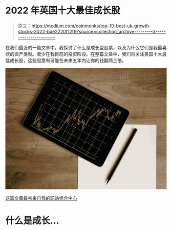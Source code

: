 # 2022 年英国十大最佳成长股

> 原文：<https://medium.com/coinmonks/top-10-best-uk-growth-stocks-2022-bae2220f12f9?source=collection_archive---------3----------------------->

在我们最近的一篇文章中，我探讨了什么是成长型股票，以及为什么它们是我最喜欢的资产类型。至少在我目前的投资阶段。在整篇文章中，我们将关注英国十大最佳成长股，这些股票有可能在未来五年内让你的钱翻两三倍。

![](img/e014bbf9dacae8f94596d45e71999c03.png)

[这篇文章最初来自我的网站组合中心](http://www.portfolio-hub.co.uk)

# 什么是成长…